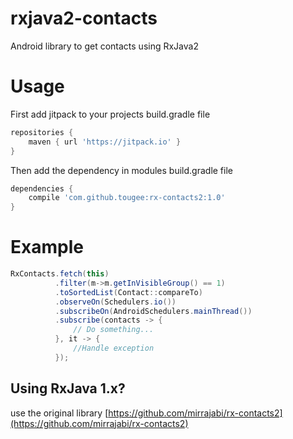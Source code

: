 # rxjava2-contacts
Android library to get contacts using RxJava2

# Usage
First add jitpack to your projects build.gradle file
```gradle
repositories {
    maven { url 'https://jitpack.io' }
}
```

Then add the dependency in modules build.gradle file
```gradle
dependencies {
    compile 'com.github.tougee:rx-contacts2:1.0'
}
```

# Example

```java
RxContacts.fetch(this)
          .filter(m->m.getInVisibleGroup() == 1)
          .toSortedList(Contact::compareTo)
          .observeOn(Schedulers.io())
          .subscribeOn(AndroidSchedulers.mainThread())
          .subscribe(contacts -> {
              // Do something...
          }, it -> {
              //Handle exception
          });
```

## Using RxJava 1.x?
use the original library [https://github.com/mirrajabi/rx-contacts2](https://github.com/mirrajabi/rx-contacts2)